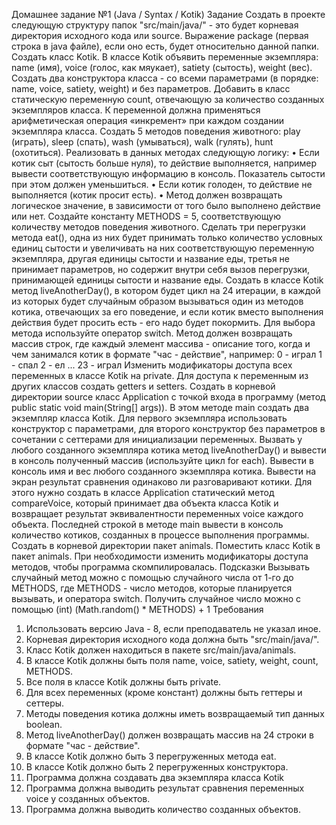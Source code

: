 Домашнее задание №1 (Java / Syntax / Kotik)
Задание
Создать в проекте следующую структуру папок "src/main/java/" - это будет корневая директория исходного кода или source. Выражение package (первая строка в java файле), если оно есть, будет относительно данной папки.
Создать класс Kotik.
В классе Kotik объявить переменные экземпляра: name (имя), voice (голос, как мяукает), satiety (сытость), weight (вес).
Создать два конструктора класса - со всеми параметрами (в порядке: name, voice, satiety, weight) и без параметров.
Добавить в класс статическую переменную count, отвечающую за количество созданных экземпляров класса. К переменной должна применяться арифметическая операция «инкремент» при каждом создании экземпляра класса.
Создать 5 методов поведения животного: play (играть), sleep (спать), wash (умываться), walk (гулять), hunt (охотиться). Реализовать в данных методах следующую логику:
•	Если котик сыт (сытость больше нуля), то действие выполняется, например вывести соответствующую информацию в консоль. Показатель сытости при этом должен уменьшиться.
•	Если котик голоден, то действие не выполняется (котик просит есть).
•	Метод должен возвращать логическое значение, в зависимости от того было выполнено действие или нет.
Создайте константу METHODS = 5, соответствующую количеству методов поведения животного.
Сделать три перегрузки метода eat(), одна из них будет принимать только количество условных единиц сытости и увеличивать на них соответствующую переменную экземпляра, другая единицы сытости и название еды, третья не принимает параметров, но содержит внутри себя вызов перегрузки, принимающей единицы сытости и название еды.
Создать в классе Kotik метод liveAnotherDay(), в котором будет цикл на 24 итерации, в каждой из которых будет случайным образом вызываться один из методов котика, отвечающих за его поведение, и если котик вместо выполнения действия будет просить есть - его надо будет покормить.
Для выбора метода используйте оператор switch.
Метод должен возвращать массив строк, где каждый элемент массива - описание того, когда и чем занимался котик в формате "час - действие", например:
0 - играл
1 - спал
2 - ел
...
23 - играл
Изменить модификаторы доступа всех переменных в классе Kotik на private. Для доступа к переменным из других классов создать getters и setters.
Создать в корневой директории source класс Application с точкой входа в программу (метод public static void main(String[] args)).
В этом методе main создать два экземпляр класса Kotik. Для первого экземпляра использовать конструктор с параметрами, для второго конструктор без параметров в сочетании с сеттерами для инициализации переменных.
Вызвать у любого созданного экземпляра котика метод liveAnotherDay() и вывести в консоль полученный массив (используйте цикл for each).
Вывести в консоль имя и вес любого созданного экземпляра котика.
Вывести на экран результат сравнения одинаково ли разговаривают котики. Для этого нужно создать в классе Application статический метод compareVoice, который принимает два объекта класса Kotik и возвращает результат эквивалентности переменных voice каждого объекта.
Последней строкой в методе main вывести в консоль количество котиков, созданных в процессе выполнения программы.
Создать в корневой директории пакет animals.
Поместить класс Kotik в пакет animals. При необходимости изменить модификаторы доступа методов, чтобы программа скомпилировалась.
Подсказки
Вызывать случайный метод можно с помощью случайного числа от 1-го до METHODS, где METHODS - число методов, которые планируется вызывать, и оператора switch.
Получить случайное число можно с помощью
(int) (Math.random() * METHODS) + 1
Требования
1.	Использовать версию Java - 8, если преподаватель не указал иное.
2.	Корневая директория исходного кода должна быть "src/main/java/".
3.	Класс Kotik должен находиться в пакете src/main/java/animals.
4.	В классе Kotik должны быть поля name, voice, satiety, weight, count, METHODS.
5.	Все поля в классе Kotik должны быть private.
6.	Для всех переменных (кроме констант) должны быть геттеры и сеттеры.
7.	Методы поведения котика должны иметь возвращаемый тип данных boolean.
8.	Метод liveAnotherDay() должен возвращать массив на 24 строки в формате "час - действие".
9.	В классе Kotik должно быть 3 перегруженных метода eat.
10.	В классе Kotik должно быть 2 перегруженных конструктора.
11.	Программа должна создавать два экземпляра класса Kotik
12.	Программа должна выводить результат сравнения переменных voice у созданных объектов.
13.	Программа должна выводить количество созданных объектов.
